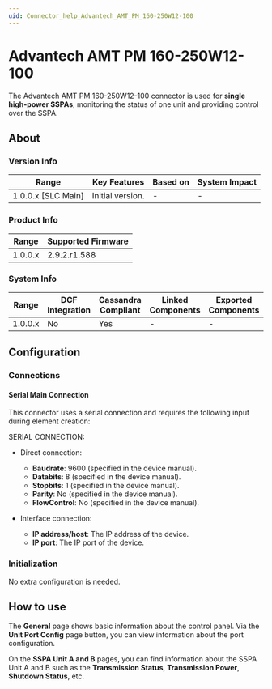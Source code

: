 ```yaml
---
uid: Connector_help_Advantech_AMT_PM_160-250W12-100
---
```


# Advantech AMT PM 160-250W12-100

The Advantech AMT PM 160-250W12-100 connector is used for **single high-power SSPAs**, monitoring the status of one unit and providing control over the SSPA.

## About

### Version Info

| Range                | Key Features     | Based on     | System Impact     |
|----------------------|------------------|--------------|-------------------|
| 1.0.0.x \[SLC Main\] | Initial version. | \-           | \-                |

### Product Info

| Range     | Supported Firmware     |
|-----------|------------------------|
| 1.0.0.x   | 2.9.2.r1.588           |

### System Info

| Range     | DCF Integration     | Cassandra Compliant     | Linked Components     | Exported Components     |
|-----------|---------------------|-------------------------|-----------------------|-------------------------|
| 1.0.0.x   | No                  | Yes                     | \-                    | \-                      |

## Configuration

### Connections

#### Serial Main Connection

This connector uses a serial connection and requires the following input during element creation:

SERIAL CONNECTION:

- Direct connection:

  - **Baudrate**: 9600 (specified in the device manual).
  - **Databits**: 8 (specified in the device manual).
  - **Stopbits**: 1 (specified in the device manual).
  - **Parity**: No (specified in the device manual).
  - **FlowControl**: No (specified in the device manual).

- Interface connection:

  - **IP address/host**: The IP address of the device.
  - **IP port**: The IP port of the device.

### Initialization

No extra configuration is needed.

## How to use

The **General** page shows basic information about the control panel. Via the **Unit Port Config** page button, you can view information about the port configuration.

On the **SSPA Unit A and B** pages, you can find information about the SSPA Unit A and B such as the **Transmission Status**, **Transmission Power**, **Shutdown Status**, etc.
